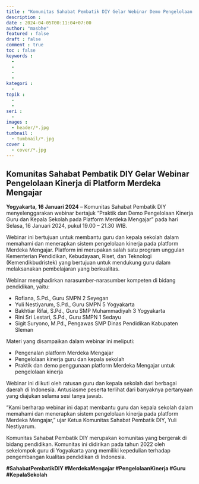 ```yaml
---
title : "Komunitas Sahabat Pembatik DIY Gelar Webinar Demo Pengelolaan Kinerja"
description : 
date : 2024-04-05T00:11:04+07:00
author: "masbhe"
featured : false
draft : false
comment : true
toc : false
keywords : 
  - 
  - 
  - 
  - 
kategori : 
  - 
topik :
  - 
  - 
seri : 
  - 
images : 
  - header/*.jpg
tumbnail : 
  - tumbnail/*.jpg
cover : 
  - cover/*.jpg
---
```

## Komunitas Sahabat Pembatik DIY Gelar Webinar Pengelolaan Kinerja di Platform Merdeka Mengajar

**Yogyakarta, 16 Januari 2024** – Komunitas Sahabat Pembatik DIY menyelenggarakan webinar bertajuk “Praktik dan Demo Pengelolaan Kinerja Guru dan Kepala Sekolah pada Platform Merdeka Mengajar” pada hari Selasa, 16 Januari 2024, pukul 19.00 – 21.30 WIB.

Webinar ini bertujuan untuk membantu guru dan kepala sekolah dalam memahami dan menerapkan sistem pengelolaan kinerja pada platform Merdeka Mengajar. Platform ini merupakan salah satu program unggulan Kementerian Pendidikan, Kebudayaan, Riset, dan Teknologi (Kemendikbudristek) yang bertujuan untuk mendukung guru dalam melaksanakan pembelajaran yang berkualitas.

Webinar menghadirkan narasumber-narasumber kompeten di bidang pendidikan, yaitu:

* Rofiana, S.Pd., Guru SMPN 2 Seyegan
* Yuli Nestiyarum, S.Pd., Guru SMPN 5 Yogyakarta
* Bakhtiar Rifai, S.Pd., Guru SMP Muhammadiyah 3 Yogyakarta
* Rini Sri Lestari, S.Pd., Guru SMPN 1 Sedayu
* Sigit Suryono, M.Pd., Pengawas SMP Dinas Pendidikan Kabupaten Sleman

Materi yang disampaikan dalam webinar ini meliputi:

* Pengenalan platform Merdeka Mengajar
* Pengelolaan kinerja guru dan kepala sekolah
* Praktik dan demo penggunaan platform Merdeka Mengajar untuk pengelolaan kinerja

Webinar ini diikuti oleh ratusan guru dan kepala sekolah dari berbagai daerah di Indonesia. Antusiasme peserta terlihat dari banyaknya pertanyaan yang diajukan selama sesi tanya jawab.

“Kami berharap webinar ini dapat membantu guru dan kepala sekolah dalam memahami dan menerapkan sistem pengelolaan kinerja pada platform Merdeka Mengajar,” ujar Ketua Komunitas Sahabat Pembatik DIY, Yuli Nestiyarum.

Komunitas Sahabat Pembatik DIY merupakan komunitas yang bergerak di bidang pendidikan. Komunitas ini didirikan pada tahun 2022 oleh sekelompok guru di Yogyakarta yang memiliki kepedulian terhadap pengembangan kualitas pendidikan di Indonesia.


**#SahabatPembatikDIY #MerdekaMengajar #PengelolaanKinerja #Guru #KepalaSekolah**